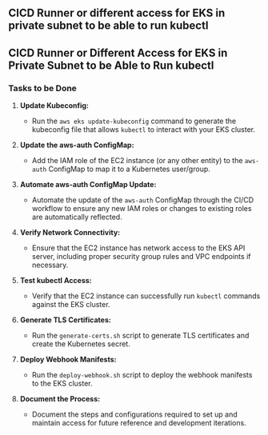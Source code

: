 ## CICD Runner or different access for EKS in private subnet to be able to run kubectl
## CICD Runner or Different Access for EKS in Private Subnet to be Able to Run kubectl

### Tasks to be Done

1. **Update Kubeconfig:**
   - Run the `aws eks update-kubeconfig` command to generate the kubeconfig file that allows `kubectl` to interact with your EKS cluster.

2. **Update the aws-auth ConfigMap:**
   - Add the IAM role of the EC2 instance (or any other entity) to the `aws-auth` ConfigMap to map it to a Kubernetes user/group.

3. **Automate aws-auth ConfigMap Update:**
   - Automate the update of the `aws-auth` ConfigMap through the CI/CD workflow to ensure any new IAM roles or changes to existing roles are automatically reflected.

4. **Verify Network Connectivity:**
   - Ensure that the EC2 instance has network access to the EKS API server, including proper security group rules and VPC endpoints if necessary.

5. **Test kubectl Access:**
   - Verify that the EC2 instance can successfully run `kubectl` commands against the EKS cluster.

6. **Generate TLS Certificates:**
   - Run the `generate-certs.sh` script to generate TLS certificates and create the Kubernetes secret.

7. **Deploy Webhook Manifests:**
   - Run the `deploy-webhook.sh` script to deploy the webhook manifests to the EKS cluster.

8. **Document the Process:**
   - Document the steps and configurations required to set up and maintain access for future reference and development iterations.